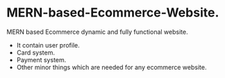 # MERN-based-Ecommerce-Website.

MERN based Ecommerce dynamic and fully functional website.
- It contain user profile.
- Card system.
- Payment system.
- Other minor things which are needed for any ecommerce website.
